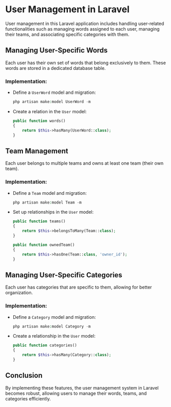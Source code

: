 
# User Management in Laravel

User management in this Laravel application includes handling user-related functionalities such as managing words assigned to each user, managing their teams, and associating specific categories with them.

## Managing User-Specific Words
Each user has their own set of words that belong exclusively to them. These words are stored in a dedicated database table.

### Implementation:
- Define a `UserWord` model and migration:
   ```php
   php artisan make:model UserWord -m
   ```
- Create a relation in the `User` model:
   ```php
   public function words()
   {
       return $this->hasMany(UserWord::class);
   }
   ```

## Team Management
Each user belongs to multiple teams and owns at least one team (their own team).

### Implementation:
- Define a `Team` model and migration:
   ```php
   php artisan make:model Team -m
   ```
- Set up relationships in the `User` model:
   ```php
   public function teams()
   {
       return $this->belongsToMany(Team::class);
   }

   public function ownedTeam()
   {
       return $this->hasOne(Team::class, 'owner_id');
   }
   ```

## Managing User-Specific Categories
Each user has categories that are specific to them, allowing for better organization.

### Implementation:
- Define a `Category` model and migration:
   ```php
   php artisan make:model Category -m
   ```
- Create a relationship in the `User` model:
   ```php
   public function categories()
   {
       return $this->hasMany(Category::class);
   }
   ```

## Conclusion
By implementing these features, the user management system in Laravel becomes robust, allowing users to manage their words, teams, and categories efficiently.
